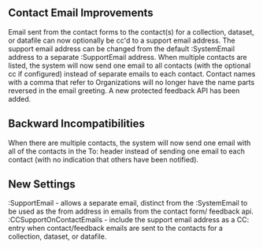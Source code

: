 ## Contact Email Improvements

Email sent from the contact forms to the contact(s) for a collection, dataset, or datafile can now optionally be cc'd to a support email address. The support email address can be changed from the default :SystemEmail address to a separate :SupportEmail address. When multiple contacts are listed, the system will now send one email to all contacts (with the optional cc if configured) instead of separate emails to each contact. Contact names with a comma that refer to Organizations will no longer have the name parts reversed in the email greeting. A new protected feedback API has been added.

## Backward Incompatibilities

When there are multiple contacts, the system will now send one email with all of the contacts in the To: header instead of sending one email to each contact (with no indication that others have been notified).

## New Settings

:SupportEmail - allows a separate email, distinct from the :SystemEmail to be used as the from address in emails from the contact form/ feedback api.
:CCSupportOnContactEmails - include the support email address as a CC: entry when contact/feedback emails are sent to the contacts for a collection, dataset, or datafile.